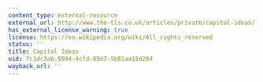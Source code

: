 ```yaml
---
content_type: external-resource
external_url: http://www.the-tls.co.uk/articles/private/capital-ideas/
has_external_license_warning: true
license: https://en.wikipedia.org/wiki/All_rights_reserved
status: ''
title: Capital Ideas
uid: 7c1dc3a6-5994-4cfd-85e7-5b81aa15d264
wayback_url: ''
---
```

